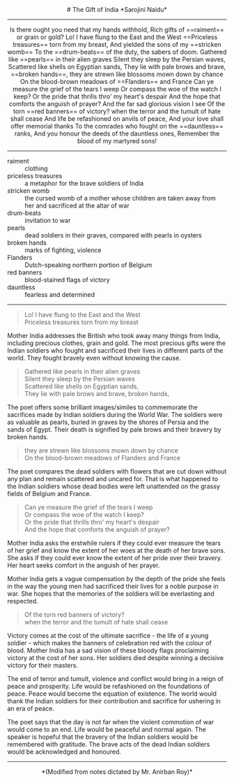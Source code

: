 <center>
# The Gift of India
*Sarojini Naidu*

---
</center>

<center>
Is there ought you need that my hands withhold,  
Rich gifts of ==raiment== or grain or gold?  
Lo! I have flung to the East and the West  
==Priceless treasures== torn from my breast,  
And yielded the sons of my ==stricken womb==  
To the ==drum-beats== of the duty, the sabers of doom.  
Gathered like ==pearls== in their alien graves  
Silent they sleep by the Persian waves,  
Scattered like shells on Egyptian sands,  
They lie with pale brows and brave, ==broken hands==,  
they are strewn like blossoms mown down by chance  
On the blood-brown meadows of ==Flanders== and France  
Can ye measure the grief of the tears I weep  
Or compass the woe of the watch I keep?  
Or the pride that thrills thro' my heart's despair  
And the hope that comforts the anguish of prayer?  
And the far sad glorious vision I see  
Of the torn ==red banners== of victory?  
when the terror and the tumult of hate shall cease  
And life be refashioned on anvils of peace,  
And your love shall offer memorial thanks  
To the comrades who fought on the ==dauntless== ranks,  
And you honour the deeds of the dauntless ones,  
Remember the blood of my martyred sons!  
</center>

---

<dl>
	<dt> raiment </dt>
		<dd> clothing </dd>
	<dt> priceless treasures </dt>
		<dd> a metaphor for the brave soldiers of India </dd>
	<dt>stricken womb </dt>	
		<dd> the cursed womb of a mother whose children are taken away from her and sacrificed at the altar of war </dd>
	<dt> drum-beats </dt>
		<dd> invitation to war </dd>
	<dt> pearls </dt>
		<dd> dead soldiers in their graves, compared with pearls in oysters </dd>
	<dt> broken hands </dt>
		<dd> marks of fighting, violence </dd>
	<dt> Flanders </dt>
		<dd> Dutch-speaking northern portion of Belgium </dd>
	<dt> red banners </dt>
		<dd> blood-stained flags of victory </dd>
	<dt> dauntless </dt>
		<dd> fearless and determined </dd>
</dl>

---

> Lo! I have flung to the East and the West  
> Priceless treasures torn from my breast

Mother India addresses the British who took away many things from India, including precious clothes, grain and gold. The most precious gifts were the Indian soldiers who fought and sacrificed their lives in different parts of the world. They fought bravely even without knowing the cause.

> Gathered like pearls in their alien graves  
> Silent they sleep by the Persian waves  
> Scattered like shells on Egyptian sands,  
> They lie with pale brows and brave, broken hands, 

The poet offers some brilliant images/similes to commemorate the sacrifices made by Indian soldiers during the World War. The soldiers were as valuable as pearls, buried in graves by the shores of Persia and the sands of Egypt. Their death is signified by pale brows and their bravery by broken hands.

> they are strewn like blossoms mown down by chance  
> On the blood-brown meadows of Flanders and France

The poet compares the dead soldiers with flowers that are cut down without any plan and remain scattered and uncared for. That is what happened to the Indian soldiers whose dead bodies were left unattended on the grassy fields of Belgium and France.

> Can ye measure the grief of the tears I weep  
> Or compass the woe of the watch I keep?  
> Or the pride that thrills thro' my heart's despair  
> And the hope that comforts the anguish of prayer?

Mother India asks the erstwhile rulers if they could ever measure the tears of her grief and know the extent of her woes at the death of her brave sons. She asks if they could ever know the extent of her pride over their bravery. Her heart seeks comfort in the anguish of her prayer.

Mother India gets a vague compensation by the depth of the pride she feels in the way the young men had sacrificed their lives for a noble purpose in war. She hopes that the memories of the soldiers will be everlasting and respected.

> Of the torn red banners of victory?  
> when the terror and the tumult of hate shall cease

Victory comes at the cost of the ultimate sacrifice - the life of a young soldier - which makes the banners of celebration red with the colour of blood. Mother India has a sad vision of these bloody flags proclaiming victory at the cost of her sons. Her soldiers died despite winning a decisive victory for their masters.

The end of terror and tumult, violence and conflict would bring in a reign of peace and prosperity. Life would be refashioned on the foundations of peace. Peace would become the equation of existence. The world would thank the Indian soldiers for their contribution and sacrifice for ushering in an era of peace.


The poet says that the day is not far when the violent commotion of war would come to an end. Life would be peaceful and normal again. The speaker is hopeful that the bravery of the Indian soldiers would be remembered with gratitude. The brave acts of the dead Indian soldiers would be acknowledged and honoured.

---

<center>
*(Modified from notes dictated by Mr. Anirban Roy)*
</center>